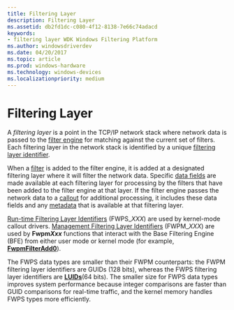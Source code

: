 ```yaml
---
title: Filtering Layer
description: Filtering Layer
ms.assetid: db2fd1dc-c080-4f12-8138-7e66c74adacd
keywords:
- filtering layer WDK Windows Filtering Platform
ms.author: windowsdriverdev
ms.date: 04/20/2017
ms.topic: article
ms.prod: windows-hardware
ms.technology: windows-devices
ms.localizationpriority: medium
---
```


# Filtering Layer


A *filtering layer* is a point in the TCP/IP network stack where network data is passed to the [filter engine](filter-engine.md) for matching against the current set of filters. Each filtering layer in the network stack is identified by a unique [filtering layer identifier](https://msdn.microsoft.com/library/windows/hardware/ff549947).

When a [filter](filter.md) is added to the filter engine, it is added at a designated filtering layer where it will filter the network data. Specific [data fields](https://msdn.microsoft.com/library/windows/hardware/ff546312) are made available at each filtering layer for processing by the filters that have been added to the filter engine at that layer. If the filter engine passes the network data to a [callout](callout.md) for additional processing, it includes these data fields and any [metadata](https://msdn.microsoft.com/library/windows/hardware/ff559174) that is available at that filtering layer.

[Run-time Filtering Layer Identifiers](https://msdn.microsoft.com/library/windows/hardware/ff570731) (FWPS\_*XXX*) are used by kernel-mode callout drivers. [Management Filtering Layer Identifiers](https://msdn.microsoft.com/library/windows/hardware/ff557101) (FWPM\_*XXX*) are used by **Fwpm*Xxx*** functions that interact with the Base Filtering Engine (BFE) from either user mode or kernel mode (for example, [**FwpmFilterAdd0**](https://msdn.microsoft.com/library/windows/desktop/aa364046)).

The FWPS data types are smaller than their FWPM counterparts: the FWPM filtering layer identifiers are GUIDs (128 bits), whereas the FWPS filtering layer identifiers are [**LUIDs**](https://msdn.microsoft.com/library/windows/hardware/ff557080)(64 bits). The smaller size for FWPS data types improves system performance because integer comparisons are faster than GUID comparisons for real-time traffic, and the kernel memory handles FWPS types more efficiently.

 

 





